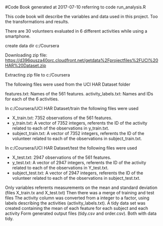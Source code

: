 #Code Book generated at 2017-07-10 referring to code run_analysis.R

This code book will describe the variables and data used in this project. Too the transformations and results.
	
There are 30 volunteers evaluated in 6 different activities while using a smartphone.
	
	
create data dir c:/Coursera

Downloading zip file: https://d396qusza40orc.cloudfront.net/getdata%2Fprojectfiles%2FUCI%20HAR%20Dataset.zip 

Extracting zip file to c:/Coursera  

The following files were used from the UCI HAR Dataset folder
	
features.txt: Names of the 561 features.
activity_labels.txt: Names and IDs for each of the 6 activities.

In c:/Coursera/UCI HAR Dataset/train the following files were used
* X_train.txt: 7352 observations of the 561 features.
* y_train.txt: A vector of 7352 integers, referents the ID of the activity related to each of the observations in y_train.txt.
* subject_train.txt: A vector of 7352 integers, referents the ID of the volunteer related to each of the observations in subject_train.txt.
	
In c:/Coursera/UCI HAR Dataset/test the following files were used
* X_test.txt: 2947 observations of the 561 features.
* y_test.txt: A vector of 2947 integers, referents the ID of the activity related to each of the observations in Y_test.txt.
* subject_test.txt: A vector of 2947 integers, referents the ID of the volunteer related to each of the observations in subject_test.txt.
	
Only variables referents measurements on the mean and standard deviation (files X_train.tx and X_test.txt)
Then there was a merge of training and test files
The activity column was converted from a integer to a factor, using labels describing the activities (activity_labels.txt).
A tidy data set was created containing the mean of each feature for each subject and each activity
Form generated output files (tidy.csv and order.csv).  Both  with data tidy.
